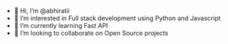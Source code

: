 - 👋 Hi, I’m @abhiratii
- 👀 I’m interested in Full stack development using Python and Javascript
- 🌱 I’m currently learning Fast API
- 💞️ I’m looking to collaborate on Open Source projects

<!---
abhiratii/abhiratii is a ✨ special ✨ repository because its `README.md` (this file) appears on your GitHub profile.
You can click the Preview link to take a look at your changes.
--->
